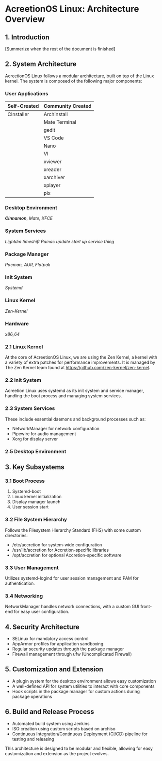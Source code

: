 # AcreetionOS Linux: Architecture Overview

## 1. Introduction
[Summerize when the rest of the document is finished]

## 2. System Architecture

AcreetionOS Linux follows a modular architecture, built on top of the Linux kernel. The system is composed of the following major components:

### User Applications
|Self-Created| Community Created|
| ---------- | ---------------- |
| CInstaller |Archinstall     |
|            |Mate Terminal |
|            |gedit|
|            |VS Code |
|            |Nano|
|            |VI|
|            |xviewer
|            |xreader
|            |xarchiver
|            |xplayer
|            |pix 

### Desktop Environment
***Cinnamon***, *Mate, XFCE*

### System Services 
*Lightdm*
*timeshift*
*Pamac update start up service thing*

### Package Manager
*Pacman, AUR, Flatpak* 

### Init System
*Systemd*

### Linux Kernel
*Zen-Kernel*

### Hardware
*x86_64*


### 2.1 Linux Kernel

At the core of AcreetionOS Linux, we are using the Zen Kernel, a kernel with a variety of extra patches for performance improvements. It is managed by The Zen Kernel team found at https://github.com/zen-kernel/zen-kernel. 

### 2.2 Init System

Acreetion Linux uses systemd as its init system and service manager, handling the boot process and managing system services.

### 2.3 System Services

These include essential daemons and background processes such as:
- NetworkManager for network configuration
- Pipewire for audio management
- Xorg for display server

### 2.5 Desktop Environment

## 3. Key Subsystems

### 3.1 Boot Process

1. Systemd-boot
2. Linux kernel initialization
5. Display manager launch
6. User session start

### 3.2 File System Hierarchy

Follows the Filesystem Hierarchy Standard (FHS) with some custom directories:
- /etc/accretion for system-wide configuration
- /usr/lib/accretion for Accretion-specific libraries
- /opt/accretion for optional Accretion-specific software

### 3.3 User Management

Utilizes systemd-logind for user session management and PAM for authentication.

### 3.4 Networking

NetworkManager handles network connections, with a custom GUI front-end for easy user configuration.

## 4. Security Architecture

- SELinux for mandatory access control
- AppArmor profiles for application sandboxing
- Regular security updates through the package manager
- Firewall management through ufw (Uncomplicated Firewall)

## 5. Customization and Extension

- A plugin system for the desktop environment allows easy customization
- A well-defined API for system utilities to interact with core components
- Hook scripts in the package manager for custom actions during package operations

## 6. Build and Release Process

- Automated build system using Jenkins
- ISO creation using custom scripts based on archiso
- Continuous Integration/Continuous Deployment (CI/CD) pipeline for testing and releasing

This architecture is designed to be modular and flexible, allowing for easy customization and extension as the project evolves.

